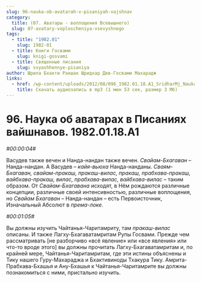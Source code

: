 ```yaml
---
slug: 96-nauka-ob-avatarah-v-pisaniyah-vajshnav
category:
  title: (07. Аватары - воплощения Всевышнего)
  slug: 07-avatary-voploscheniya-vsevyshnego
tags:
  - title: "1982.01"
    slug: 1982-01
  - title: Книги Госвами
    slug: knigi-gosvami
  - title: Священные писания
    slug: svyashhennye-pisaniya
author: Шрила Бхакти Ракшак Шридхар Дев-Госвами Махарадж
links:
  - href: /wp-content/uploads/2012/08/096_1982.01.18.A1_SridharMj_Nauka_ob_avatarah_v_Pisaniyah_vayshnavov.mp3
    title: Скачать аудиозапись в mp3 (1 мин 53 сек, размер 3 Мб)
---
```


# 96. Наука об аватарах в Писаниях вайшнавов. 1982.01.18.A1

*#00:00:04#*

Васудев также вечен и Нанда-нандан также вечен. *Свайам-Бхагаван* – Нанда-нандан. А Васудев – *кайя-вьюха* Нанда-нанданы. *Сваям-Бхагаван, свайам-пракаш, пракаш-вилас, пракаш, прабхава-пракаш, вайбхава-пракаш, вилас, прабхава-вилас, вайбхава-вилас* – таким образом. От *Свайам-Бхагавана* исходят, в Нём рождаются различные концепции, различные своей интенсивностью, различные воплощения, но *Свайам Бхагаван* – Нанда-нандан – есть Первоисточник, Изначальный Абсолют в *према-локе*.

*#00:01:05#*

Вы должны изучить Чайтанья-Чаритамриту, там *пракаш-вилас* описаны. И также Лагху-Бхагаватамритам Рупы Госвами. Прежде чем рассматривать [не разборчиво «всё явление» или «все явления» или что-то вроде этого] вы должны прочитать Лагху-Бхагаватамритам и, по крайней мере, Чайтанья-Чаритамритам, где эти истины объяснены и Тику нашего Гуру-Махараджа и Бхактивиноды Тхакура Тику. Амрита-Прабхава-Бхашья и Ану-Бхашья к Чайтанья-Чаритамрите вы должны познакомиться с ними, пристально изучить.

